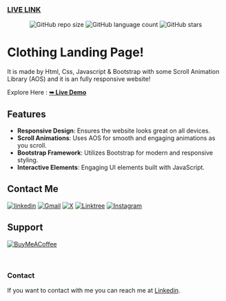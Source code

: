 

> 

### [LIVE LINK]()

<div align="center">
  
  ![GitHub repo size](https://img.shields.io/github/repo-size/divyanshdj/DocManager)
  ![GitHub language count](https://img.shields.io/github/languages/count/divyanshdj/DocManager)
  ![GitHub stars](https://img.shields.io/github/stars/divyanshdj/DocManager?style=social)

</div>
<div align="left">

  # Clothing Landing Page!

   It is made by Html, Css, Javascript & Bootstrap with some Scroll Animation Library (AOS) and it is an fully responsive website!

  Explore Here :   <a href="https://clothing-landing-adidas-page.vercel.app/"><strong>➥ Live Demo</strong></a>

## Features

- **Responsive Design**: Ensures the website looks great on all devices.
- **Scroll Animations**: Uses AOS for smooth and engaging animations as you scroll.
- **Bootstrap Framework**: Utilizes Bootstrap for modern and responsive styling.
- **Interactive Elements**: Engaging UI elements built with JavaScript.

</div>

<div align="left">

## Contact Me
  
  [![linkedin](https://img.shields.io/badge/linkedin-0A66C2?style=for-the-badge&logo=linkedin&logoColor=white)](https://www.linkedin.com/in/divyansh-jain-29712726b)
  [![Gmail](https://img.shields.io/badge/Gmail-D14836?style=for-the-badge&logo=gmail&logoColor=white)](mailto:divyanshjain749@gmail.com)
  [![X](https://img.shields.io/badge/X-%23000000.svg?style=for-the-badge&logo=X&logoColor=white)](https://twitter.com/divyansh_dj3)
  [![Linktree](https://img.shields.io/badge/linktree-1de9b6?style=for-the-badge&logo=linktree&logoColor=white)](https://linktr.ee/divyanshdj)
  [![Instagram](https://img.shields.io/badge/Instagram-%23E4405F.svg?style=for-the-badge&logo=Instagram&logoColor=white)](https://www.instagram.com/mr_divyansh_dj/)
  
</div>

## Support

[![BuyMeACoffee](https://img.shields.io/badge/Buy%20Me%20a%20Coffee-ffdd00?style=for-the-badge&logo=buy-me-a-coffee&logoColor=black)](https://buymeacoffee.com/djboss88347) 


<br />

### Contact

If you want to contact with me you can reach me at [Linkedin](https://www.linkedin.com/in/divyansh-jain-29712726b).
